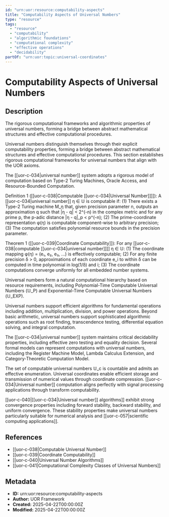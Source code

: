 ```yaml
---
id: "urn:uor:resource:computability-aspects"
title: "Computability Aspects of Universal Numbers"
type: "resource"
tags:
  - "resource"
  - "computability"
  - "algorithmic foundations"
  - "computational complexity"
  - "effective operations"
  - "decidability"
partOf: "urn:uor:topic:universal-coordinates"
---
```


# Computability Aspects of Universal Numbers

## Description

The rigorous computational frameworks and algorithmic properties of universal numbers, forming a bridge between abstract mathematical structures and effective computational procedures.

Universal numbers distinguish themselves through their explicit computability properties, forming a bridge between abstract mathematical structures and effective computational procedures. This section establishes rigorous computational frameworks for universal numbers that align with the UOR axioms.

The [[uor-c-034|universal number]] system adopts a rigorous model of computation based on Type-2 Turing Machines, Oracle Access, and Resource-Bounded Computation.

Definition 1 ([[uor-c-038|Computable [[uor-c-034|Universal Number]]]]): A [[uor-c-034|universal number]] η ∈ 𝕌 is computable if: (1) There exists a Type-2 Turing machine M_η that, given precision parameter n, outputs an approximation q such that |η - q| < 2^(-n) in the complex metric and for any prime p, the p-adic distance |η - q|_p < p^(-n); (2) The prime-coordinate representation φ(η) is computable component-wise to arbitrary precision; (3) The computation satisfies polynomial resource bounds in the precision parameter.

Theorem 1 ([[uor-c-039|Coordinate Computability]]): For any [[uor-c-038|computable [[uor-c-034|universal number]]]] η ∈ 𝕌: (1) The coordinate mapping φ(η) = (e₁, e₂, e₃, ...) is effectively computable; (2) For any finite precision δ > 0, approximations of each coordinate e_i to within δ can be computed in time polynomial in log(1/δ) and i; (3) The coordinate computations converge uniformly for all embedded number systems.

Universal numbers form a natural computational hierarchy based on resource requirements, including Polynomial-Time Computable Universal Numbers (𝕌_P) and Exponential-Time Computable Universal Numbers (𝕌_EXP).

Universal numbers support efficient algorithms for fundamental operations including addition, multiplication, division, and power operations. Beyond basic arithmetic, universal numbers support sophisticated algorithmic operations such as root finding, transcendence testing, differential equation solving, and integral computation.

The [[uor-c-034|universal number]] system maintains critical decidability properties, including effective zero testing and equality decision. Several formal models can represent computations with universal numbers, including the Register Machine Model, Lambda Calculus Extension, and Category-Theoretic Computation Model.

The set of computable universal numbers 𝕌_c is countable and admits an effective enumeration. Universal coordinates enable efficient storage and transmission of numerical values through coordinate compression. [[uor-c-034|Universal number]] computation aligns perfectly with signal processing applications through transform computability.

[[uor-c-040|[[uor-c-034|Universal number]] algorithms]] exhibit strong convergence properties including forward stability, backward stability, and uniform convergence. These stability properties make universal numbers particularly suitable for numerical analysis and [[uor-c-057|scientific computing applications]].

## References

- [[uor-c-038|Computable Universal Number]]
- [[uor-c-039|Coordinate Computability]]
- [[uor-c-040|Universal Number Algorithms]]
- [[uor-c-041|Computational Complexity Classes of Universal Numbers]]

## Metadata

- **ID:** urn:uor:resource:computability-aspects
- **Author:** UOR Framework
- **Created:** 2025-04-22T00:00:00Z
- **Modified:** 2025-04-22T00:00:00Z
